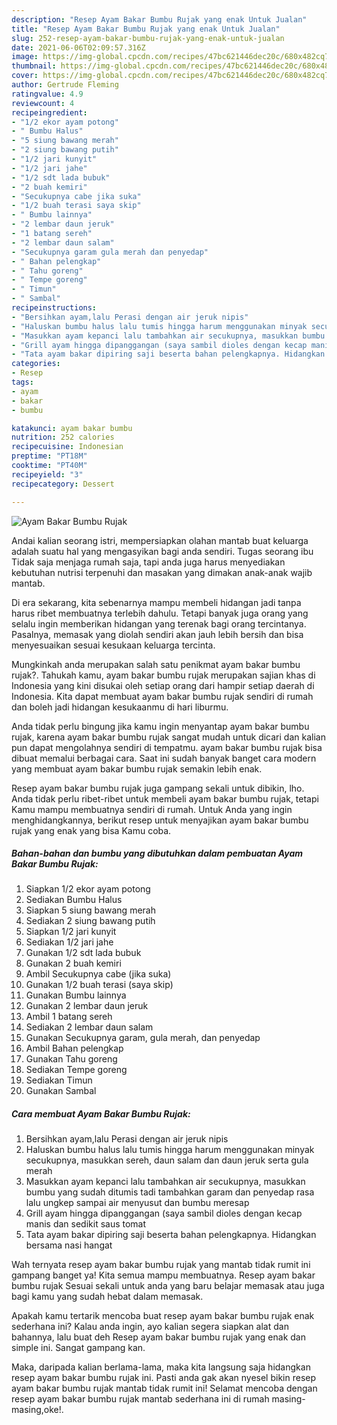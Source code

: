 ```yaml
---
description: "Resep Ayam Bakar Bumbu Rujak yang enak Untuk Jualan"
title: "Resep Ayam Bakar Bumbu Rujak yang enak Untuk Jualan"
slug: 252-resep-ayam-bakar-bumbu-rujak-yang-enak-untuk-jualan
date: 2021-06-06T02:09:57.316Z
image: https://img-global.cpcdn.com/recipes/47bc621446dec20c/680x482cq70/ayam-bakar-bumbu-rujak-foto-resep-utama.jpg
thumbnail: https://img-global.cpcdn.com/recipes/47bc621446dec20c/680x482cq70/ayam-bakar-bumbu-rujak-foto-resep-utama.jpg
cover: https://img-global.cpcdn.com/recipes/47bc621446dec20c/680x482cq70/ayam-bakar-bumbu-rujak-foto-resep-utama.jpg
author: Gertrude Fleming
ratingvalue: 4.9
reviewcount: 4
recipeingredient:
- "1/2 ekor ayam potong"
- " Bumbu Halus"
- "5 siung bawang merah"
- "2 siung bawang putih"
- "1/2 jari kunyit"
- "1/2 jari jahe"
- "1/2 sdt lada bubuk"
- "2 buah kemiri"
- "Secukupnya cabe jika suka"
- "1/2 buah terasi saya skip"
- " Bumbu lainnya"
- "2 lembar daun jeruk"
- "1 batang sereh"
- "2 lembar daun salam"
- "Secukupnya garam gula merah dan penyedap"
- " Bahan pelengkap"
- " Tahu goreng"
- " Tempe goreng"
- " Timun"
- " Sambal"
recipeinstructions:
- "Bersihkan ayam,lalu Perasi dengan air jeruk nipis"
- "Haluskan bumbu halus lalu tumis hingga harum menggunakan minyak secukupnya, masukkan sereh, daun salam dan daun jeruk serta gula merah"
- "Masukkan ayam kepanci lalu tambahkan air secukupnya, masukkan bumbu yang sudah ditumis tadi tambahkan garam dan penyedap rasa lalu ungkep sampai air menyusut dan bumbu meresap"
- "Grill ayam hingga dipanggangan (saya sambil dioles dengan kecap manis dan sedikit saus tomat"
- "Tata ayam bakar dipiring saji beserta bahan pelengkapnya. Hidangkan bersama nasi hangat"
categories:
- Resep
tags:
- ayam
- bakar
- bumbu

katakunci: ayam bakar bumbu 
nutrition: 252 calories
recipecuisine: Indonesian
preptime: "PT18M"
cooktime: "PT40M"
recipeyield: "3"
recipecategory: Dessert

---
```



![Ayam Bakar Bumbu Rujak](https://img-global.cpcdn.com/recipes/47bc621446dec20c/680x482cq70/ayam-bakar-bumbu-rujak-foto-resep-utama.jpg)

Andai kalian seorang istri, mempersiapkan olahan mantab buat keluarga adalah suatu hal yang mengasyikan bagi anda sendiri. Tugas seorang ibu Tidak saja menjaga rumah saja, tapi anda juga harus menyediakan kebutuhan nutrisi terpenuhi dan masakan yang dimakan anak-anak wajib mantab.

Di era  sekarang, kita sebenarnya mampu membeli hidangan jadi tanpa harus ribet membuatnya terlebih dahulu. Tetapi banyak juga orang yang selalu ingin memberikan hidangan yang terenak bagi orang tercintanya. Pasalnya, memasak yang diolah sendiri akan jauh lebih bersih dan bisa menyesuaikan sesuai kesukaan keluarga tercinta. 



Mungkinkah anda merupakan salah satu penikmat ayam bakar bumbu rujak?. Tahukah kamu, ayam bakar bumbu rujak merupakan sajian khas di Indonesia yang kini disukai oleh setiap orang dari hampir setiap daerah di Indonesia. Kita dapat membuat ayam bakar bumbu rujak sendiri di rumah dan boleh jadi hidangan kesukaanmu di hari liburmu.

Anda tidak perlu bingung jika kamu ingin menyantap ayam bakar bumbu rujak, karena ayam bakar bumbu rujak sangat mudah untuk dicari dan kalian pun dapat mengolahnya sendiri di tempatmu. ayam bakar bumbu rujak bisa dibuat memalui berbagai cara. Saat ini sudah banyak banget cara modern yang membuat ayam bakar bumbu rujak semakin lebih enak.

Resep ayam bakar bumbu rujak juga gampang sekali untuk dibikin, lho. Anda tidak perlu ribet-ribet untuk membeli ayam bakar bumbu rujak, tetapi Kamu mampu membuatnya sendiri di rumah. Untuk Anda yang ingin menghidangkannya, berikut resep untuk menyajikan ayam bakar bumbu rujak yang enak yang bisa Kamu coba.

<!--inarticleads1-->

##### Bahan-bahan dan bumbu yang dibutuhkan dalam pembuatan Ayam Bakar Bumbu Rujak:

1. Siapkan 1/2 ekor ayam potong
1. Sediakan  Bumbu Halus
1. Siapkan 5 siung bawang merah
1. Sediakan 2 siung bawang putih
1. Siapkan 1/2 jari kunyit
1. Sediakan 1/2 jari jahe
1. Gunakan 1/2 sdt lada bubuk
1. Gunakan 2 buah kemiri
1. Ambil Secukupnya cabe (jika suka)
1. Gunakan 1/2 buah terasi (saya skip)
1. Gunakan  Bumbu lainnya
1. Gunakan 2 lembar daun jeruk
1. Ambil 1 batang sereh
1. Sediakan 2 lembar daun salam
1. Gunakan Secukupnya garam, gula merah, dan penyedap
1. Ambil  Bahan pelengkap
1. Gunakan  Tahu goreng
1. Sediakan  Tempe goreng
1. Sediakan  Timun
1. Gunakan  Sambal




<!--inarticleads2-->

##### Cara membuat Ayam Bakar Bumbu Rujak:

1. Bersihkan ayam,lalu Perasi dengan air jeruk nipis
1. Haluskan bumbu halus lalu tumis hingga harum menggunakan minyak secukupnya, masukkan sereh, daun salam dan daun jeruk serta gula merah
1. Masukkan ayam kepanci lalu tambahkan air secukupnya, masukkan bumbu yang sudah ditumis tadi tambahkan garam dan penyedap rasa lalu ungkep sampai air menyusut dan bumbu meresap
1. Grill ayam hingga dipanggangan (saya sambil dioles dengan kecap manis dan sedikit saus tomat
1. Tata ayam bakar dipiring saji beserta bahan pelengkapnya. Hidangkan bersama nasi hangat




Wah ternyata resep ayam bakar bumbu rujak yang mantab tidak rumit ini gampang banget ya! Kita semua mampu membuatnya. Resep ayam bakar bumbu rujak Sesuai sekali untuk anda yang baru belajar memasak atau juga bagi kamu yang sudah hebat dalam memasak.

Apakah kamu tertarik mencoba buat resep ayam bakar bumbu rujak enak sederhana ini? Kalau anda ingin, ayo kalian segera siapkan alat dan bahannya, lalu buat deh Resep ayam bakar bumbu rujak yang enak dan simple ini. Sangat gampang kan. 

Maka, daripada kalian berlama-lama, maka kita langsung saja hidangkan resep ayam bakar bumbu rujak ini. Pasti anda gak akan nyesel bikin resep ayam bakar bumbu rujak mantab tidak rumit ini! Selamat mencoba dengan resep ayam bakar bumbu rujak mantab sederhana ini di rumah masing-masing,oke!.

